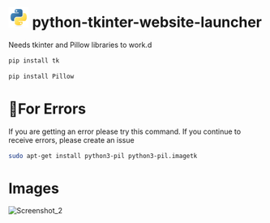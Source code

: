 # <img src="https://raw.githubusercontent.com/devicons/devicon/master/icons/python/python-original.svg" alt="python" width="40" height="40"/> python-tkinter-website-launcher


Needs tkinter and Pillow libraries to work.d

```bash
pip install tk
```
```bash
pip install Pillow
```

# 💬For Errors

If you are getting an error please try this command. If you continue to receive errors, please create an issue
```bash
sudo apt-get install python3-pil python3-pil.imagetk
```

# Images

![Screenshot_2](https://user-images.githubusercontent.com/66683435/132982617-bf9d5c07-a7ab-4ab3-9380-c1ed5911fa2c.png)
